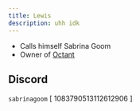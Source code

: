 ```yaml
---
title: Lewis
description: uhh idk
---
```


* Calls himself Sabrina Goom
* Owner of [Octant](../Hosts/octant.sh.mdx)
## Discord
`sabrinagoom` [ 1083790513112612906 ]